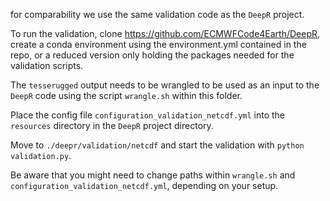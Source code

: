 for comparability we use the same validation code as the `DeepR` project.

To run the validation, clone https://github.com/ECMWFCode4Earth/DeepR,
create a conda environment using the environment.yml contained in the repo,
or a reduced version only holding the packages needed for the validation scripts.

The `tesserugged` output needs to be wrangled to be used as an input to the 
`DeepR` code using the script `wrangle.sh` within this folder.

Place the config file `configuration_validation_netcdf.yml` into the `resources` 
directory in the `DeepR` project directory. 

Move to `./deepr/validation/netcdf` and start the validation with 
`python validation.py`. 

Be aware that you might need to change paths within `wrangle.sh` and 
`configuration_validation_netcdf.yml`, depending on your setup.